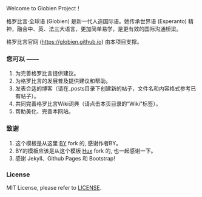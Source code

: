 Welcome to Globien Project！

格罗比言·全球语 (Globien) 是新一代人造国际语。她传承世界语 (Esperanto) 精神，融合中、英、法三大语言，更加简单易学，是更有效的国际沟通桥梁。

格罗比言官网 (https://globien.github.io) 由本项目支撑。

### 您可以 ——

1. 为完善格罗比言提供建议。
2. 为格罗比言的发展普及提供建议和帮助。
3. 发表合适的博客（请在_posts目录下创建新的帖子，文件名和内容格式参考已有帖子）。
4. 共同完善格罗比言Wiki词典（请点击本页目录的“Wiki"标签）。
5. 帮助美化、完善本网站。

### 致谢

1. 这个模板是从这里 [BY](https://github.com/qiubaiying/qiubaiying.github.io) fork 的, 感谢作者BY。 
2. BY的模板应该是从这个模板 [Hux](https://github.com/Huxpro/huxpro.github.io) fork 的, 也一起感谢一下。
3. 感谢 Jekyll、Github Pages 和 Bootstrap!

### License

MIT License, please refer to [LICENSE](https://github.com/globien/globien.github.io/blob/master/LICENSE).

